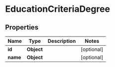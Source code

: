 

# EducationCriteriaDegree


## Properties

| Name | Type | Description | Notes |
|------------ | ------------- | ------------- | -------------|
|**id** | **Object** |  |  [optional] |
|**name** | **Object** |  |  [optional] |



